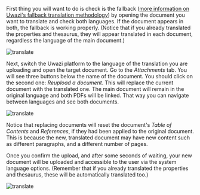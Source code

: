 First thing you will want to do is check is the fallback ([more information on Uwazi's fallback translation methodology](https://github.com/huridocs/uwazi/wiki/Our-translation-methodology)) by opening the document you want to translate and check both languages. If the document appears in both, the fallback is working properly. (Notice that if you already translated the properties and thesaurus, they will appear translated in each document, regardless the language of the main document.)

![translate](http://huridocs.github.io/uwazi-assets/wiki/screenshots/translate-fallback.png)

Next, switch the Uwazi platform to the language of the translation you are uploading and open the target document. Go to the *Attachments* tab. You will see three buttons below the name of the document. You should click on the second one: *Reupload a document*. This will replace the current document with the translated one. The main document will remain in the original language and both PDFs will be linked. That way you can navigate between languages and see both documents.

![translate](http://huridocs.github.io/uwazi-assets/wiki/screenshots/translate-replace-button.png)

Notice that replacing documents will reset the document's *Table of Contents* and *References*, if they had been applied to the original document. This is because the new, translated document may have new content such as different paragraphs, and a different number of pages. 

Once you confirm the upload, and after some seconds of waiting, your new document will be uploaded and accessible to the user via the system language options. (Remember that if you already translated the properties and thesaurus, these will be automatically translated too.)

![translate](http://huridocs.github.io/uwazi-assets/wiki/screenshots/translate-translated.png)

